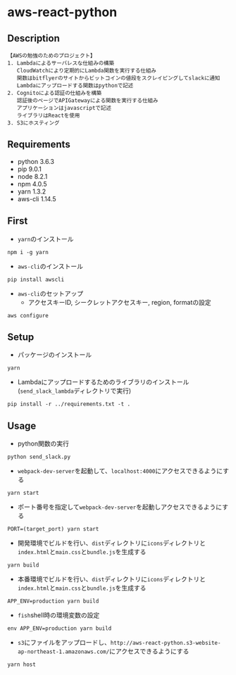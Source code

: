aws-react-python
============

## Description
```
【AWSの勉強のためのプロジェクト】
1. Lambdaによるサーバレスな仕組みの構築
   CloudWatchにより定期的にLambda関数を実行する仕組み
   関数はbitflyerのサイトからビットコインの値段をスクレイピングしてslackに通知
   Lambdaにアップロードする関数はpythonで記述
2. Cognitoによる認証の仕組みを構築
   認証後のページでAPIGatewayによる関数を実行する仕組み
   アプリケーションはjavascriptで記述
   ライブラリはReactを使用
3. S3にホスティング
```

## Requirements
- python 3.6.3
- pip 9.0.1
- node 8.2.1
- npm 4.0.5
- yarn 1.3.2
- aws-cli 1.14.5

## First
- `yarn`のインストール

```
npm i -g yarn
```

- `aws-cli`のインストール

```
pip install awscli
```

- `aws-cli`のセットアップ
  - アクセスキーID, シークレットアクセスキー, region, formatの設定

```
aws configure
```


## Setup
- パッケージのインストール

```
yarn 
```

- Lambdaにアップロードするためのライブラリのインストール(`send_slack_lambda`ディレクトリで実行)

```
pip install -r ../requirements.txt -t .
```


## Usage
- python関数の実行

```
python send_slack.py
```

- `webpack-dev-server`を起動して、`localhost:4000`にアクセスできるようにする

```
yarn start
```

- ポート番号を指定して`webpack-dev-server`を起動しアクセスできるようにする

```
PORT=(target_port) yarn start
```

- 開発環境でビルドを行い、`dist`ディレクトリに`icons`ディレクトリと`index.html`と`main.css`と`bundle.js`を生成する

```
yarn build
```

- 本番環境でビルドを行い、`dist`ディレクトリに`icons`ディレクトリと`index.html`と`main.css`と`bundle.js`を生成する

```
APP_ENV=production yarn build
```

- `fish`shell時の環境変数の設定

```
env APP_ENV=production yarn build
```

- `s3`にファイルをアップロードし、`http://aws-react-python.s3-website-ap-northeast-1.amazonaws.com/`にアクセスできるようにする

```
yarn host
```
